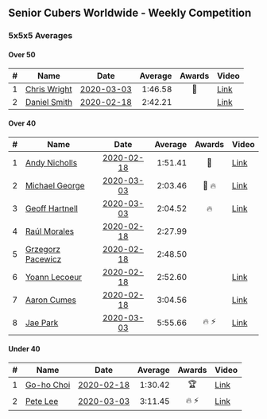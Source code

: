 ## Senior Cubers Worldwide - Weekly Competition
### 5x5x5 Averages

#### Over 50

| # | Name | Date | Average | Awards | Video |
| :--: | -- | :--: | --: | :--: | -- |
| 1 | [Chris Wright](../persons/chris_wright.md) | [2020-03-03](2020-03-03.md) | 1:46.58 | 🥇 | [Link](https://www.facebook.com/events/2637344919882558/permalink/2639952702955113/) |
| 2 | [Daniel Smith](../persons/daniel_smith.md) | [2020-02-18](2020-02-18.md) | 2:42.21 |  | [Link](https://www.facebook.com/events/538921670053895/permalink/539390146673714/) |

#### Over 40

| # | Name | Date | Average | Awards | Video |
| :--: | -- | :--: | --: | :--: | -- |
| 1 | [Andy Nicholls](../persons/andy_nicholls.md) | [2020-02-18](2020-02-18.md) | 1:51.41 | 🥇 | [Link](https://www.facebook.com/events/538921670053895/permalink/539067020039360/) |
| 2 | [Michael George](../persons/michael_george.md) | [2020-03-03](2020-03-03.md) | 2:03.46 | 🥉 🔥 | [Link](https://www.facebook.com/events/2637344919882558/permalink/2639967129620337/) |
| 3 | [Geoff Hartnell](../persons/geoff_hartnell.md) | [2020-03-03](2020-03-03.md) | 2:04.52 | 🔥 | [Link](https://www.facebook.com/events/2637344919882558/permalink/2639227679694282/) |
| 4 | [Raúl Morales](../persons/raul_morales.md) | [2020-02-18](2020-02-18.md) | 2:27.99 |  | |
| 5 | [Grzegorz Pacewicz](../persons/grzegorz_pacewicz.md) | [2020-02-18](2020-02-18.md) | 2:48.50 |  | |
| 6 | [Yoann Lecoeur](../persons/yoann_lecoeur.md) | [2020-02-18](2020-02-18.md) | 2:52.60 |  | [Link](https://www.facebook.com/events/538921670053895/permalink/541223923157003/) |
| 7 | [Aaron Cumes](../persons/aaron_cumes.md) | [2020-02-18](2020-02-18.md) | 3:04.56 |  | [Link](https://www.facebook.com/events/538921670053895/permalink/541249876487741/) |
| 8 | [Jae Park](../persons/jae_park.md) | [2020-03-03](2020-03-03.md) | 5:55.66 | 🔥 ⚡ | [Link](https://www.facebook.com/events/2637344919882558/permalink/2637707586512958/) |

#### Under 40

| # | Name | Date | Average | Awards | Video |
| :--: | -- | :--: | --: | :--: | -- |
| 1 | [Go-ho Choi](../persons/go-ho_choi.md) | [2020-02-18](2020-02-18.md) | 1:30.42 | 🏆 | [Link](https://www.facebook.com/events/538921670053895/permalink/539081640037898/) |
| 2 | [Pete Lee](../persons/pete_lee.md) | [2020-03-03](2020-03-03.md) | 3:11.45 | 🔥 ⚡ | [Link](https://www.facebook.com/events/2637344919882558/permalink/2641118259505224/) |


<!-- Global site tag (gtag.js) - Google Analytics -->
<script async src="https://www.googletagmanager.com/gtag/js?id=UA-86348435-3"></script>
<script>window.dataLayer = window.dataLayer || []; function gtag() {dataLayer.push(arguments);} gtag('js', new Date()); gtag('config', 'UA-86348435-3');</script>
